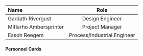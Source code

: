 | Name                   |            Role             |
| :--------------------- | :-------------------------: |
| Gardath Rivergust [](#Gardath-Rivergust)       |       Design Engineer       |
| Miflarho Ambersprinter [](#Miflarho-Ambersprinter)  |       Project Manager       |
| Essoh Reegem [](#Essoh-Reegem)           | Process/Industrial Engineer |

#### Personnel Cards

```{include} ./personnel_cards/essoh_reegem.md

```

```{include} ./personnel_cards/gardath_rivergust.md

```

```{include} ./personnel_cards/miflarho_ambersprinter.md

```
